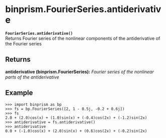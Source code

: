# binprism.FourierSeries.antiderivative
**`FourierSeries.antiderivative()`** <br />
Returns Fourier series of the nonlinear components of the antiderivative of the Fourier series
## Returns
**antiderivative (binprism.FourierSeries):** *Fourier series of the nonlinear parts of the antiderivative*

## Example
```
>>> import binprism as bp
>>> fs = bp.FourierSeries([2, 1 - 0.5j, -0.2 + 0.6j])
>>> fs
2.0 + (2.0)cos(x) + (1.0)sin(x) + (-0.4)cos(2x) + (-1.2)sin(2x)
>>> antiderivative = fs.antiderivative()
>>> antiderivative
0.0 + (-1.0)cos(x) + (2.0)sin(x) + (0.6)cos(2x) + (-0.2)sin(2x)
```
